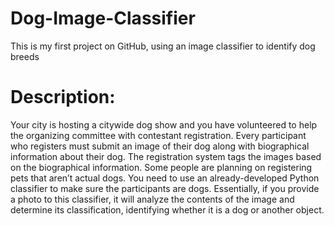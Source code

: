 # Dog-Image-Classifier
This is my first project on GitHub, using an image classifier to identify dog breeds

# Description:
Your city is hosting a citywide dog show and you have volunteered to help the organizing committee with contestant registration. Every participant who registers must submit an image of their dog along with biographical information about their dog. The registration system tags the images based on the biographical information.
Some people are planning on registering pets that aren’t actual dogs.
You need to use an already-developed Python classifier to make sure the participants are dogs.
Essentially, if you provide a photo to this classifier, it will analyze the contents of the image and determine its classification, identifying whether it is a dog or another object.
